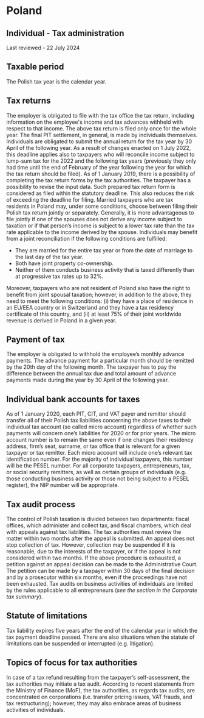 # Poland
## Individual - Tax administration
Last reviewed - 22 July 2024
## Taxable period
The Polish tax year is the calendar year.
## Tax returns
The employer is obligated to file with the tax office the tax return, including information on the employee's income and tax advances withheld with respect to that income. The above tax return is filed only once for the whole year.
The final PIT settlement, in general, is made by individuals themselves. Individuals are obligated to submit the annual return for the tax year by 30 April of the following year. As a result of changes enacted on 1 July 2022, this deadline applies also to taxpayers who will reconcile income subject to lump-sum tax for the 2022 and the following tax years (previously they only had time until the end of February of the year following the year for which the tax return should be filed).
As of 1 January 2019, there is a possibility of completing the tax return forms by the tax authorities. The taxpayer has a possibility to revise the input data. Such prepared tax return form is considered as filed within the statutory deadline. This also reduces the risk of exceeding the deadline for filing.
Married taxpayers who are tax residents in Poland may, under some conditions, choose between filing their Polish tax return jointly or separately. Generally, it is more advantageous to file jointly if one of the spouses does not derive any income subject to taxation or if that person’s income is subject to a lower tax rate than the tax rate applicable to the income derived by the spouse.
Individuals may benefit from a joint reconciliation if the following conditions are fulfilled:
  * They are married for the entire tax year or from the date of marriage to the last day of the tax year.
  * Both have joint property co-ownership.
  * Neither of them conducts business activity that is taxed differently than at progressive tax rates up to 32%.


Moreover, taxpayers who are not resident of Poland also have the right to benefit from joint spousal taxation; however, in addition to the above, they need to meet the following conditions: (i) they have a place of residence in an EU/EEA country or in Switzerland and they have a tax residency certificate of this country, and (ii) at least 75% of their joint worldwide revenue is derived in Poland in a given year.
## Payment of tax
The employer is obligated to withhold the employee’s monthly advance payments. The advance payment for a particular month should be remitted by the 20th day of the following month.
The taxpayer has to pay the difference between the annual tax due and total amount of advance payments made during the year by 30 April of the following year.
## Individual bank accounts for taxes
As of 1 January 2020, each PIT, CIT, and VAT payer and remitter should transfer all of their Polish tax liabilities concerning the above taxes to their individual tax account (so called micro account) regardless of whether such payments will concern one’s liabilities for 2020 or for prior years. 
The micro account number is to remain the same even if one changes their residency address, firm’s seat, surname, or tax office that is relevant for a given taxpayer or tax remitter.
Each micro account will include one’s relevant tax identification number. For the majority of individual taxpayers, this number will be the PESEL number. For all corporate taxpayers, entrepreneurs, tax, or social security remitters, as well as certain groups of individuals (e.g. those conducting business activity or those not being subject to a PESEL register), the NIP number will be appropriate.
## Tax audit process
The control of Polish taxation is divided between two departments: fiscal offices, which administer and collect tax, and fiscal chambers, which deal with appeals against tax liabilities. The tax authorities must review the matter within two months after the appeal is submitted. An appeal does not stop collection of tax. However, collection may be suspended if it is reasonable, due to the interests of the taxpayer, or if the appeal is not considered within two months. 
If the above procedure is exhausted, a petition against an appeal decision can be made to the Administrative Court. The petition can be made by a taxpayer within 30 days of the final decision and by a prosecutor within six months, even if the proceedings have not been exhausted.
Tax audits on business activities of individuals are limited by the rules applicable to all entrepreneurs (_see the section in the Corporate tax summary_).
## Statute of limitations
Tax liability expires five years after the end of the calendar year in which the tax payment deadline passed. There are also situations when the statute of limitations can be suspended or interrupted (e.g. litigation).
## Topics of focus for tax authorities
In case of a tax refund resulting from the taxpayer’s self-assessment, the tax authorities may initiate a tax audit.
According to recent statements from the Ministry of Finance (MoF), the tax authorities, as regards tax audits, are concentrated on corporations (i.e. transfer pricing issues, VAT frauds, and tax restructuring); however, they may also embrace areas of business activities of individuals.
